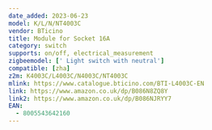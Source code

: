 ```yaml
---
date_added: 2023-06-23
model: K/L/N/NT4003C
vendor: BTicino
title: Module for Socket 16A
category: switch
supports: on/off, electrical_measurement
zigbeemodel: [' Light switch with neutral']
compatible: [zha]
z2m: K4003C/L4003C/N4003C/NT4003C
mlink: https://www.catalogue.bticino.com/BTI-L4003C-EN
link: https://www.amazon.co.uk/dp/B086N8ZQ8Y
link2: https://www.amazon.co.uk/dp/B086NJRYY7
EAN:
  - 8005543642160
---
```

